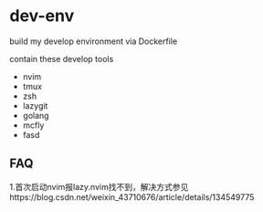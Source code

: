 # dev-env

build my develop environment via Dockerfile

contain these develop tools
- nvim
- tmux
- zsh
- lazygit
- golang
- mcfly
- fasd

## FAQ
1.首次启动nvim报lazy.nvim找不到，解决方式参见https://blog.csdn.net/weixin_43710676/article/details/134549775
